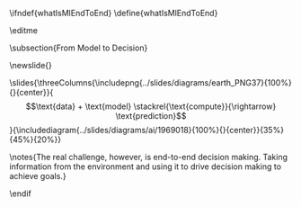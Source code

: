 \ifndef{whatIsMlEndToEnd}
\define{whatIsMlEndToEnd}

\editme

\subsection{From Model to Decision}

\newslide{}

\slides{\threeColumns{\includepng{../slides/diagrams/earth_PNG37}{100%}{}{center}}{$$\text{data} + \text{model} \stackrel{\text{compute}}{\rightarrow} \text{prediction}$$}{\includediagram{../slides/diagrams/ai/1969018}{100%}{}{center}}{35%}{45%}{20%}}

\notes{The real challenge, however, is end-to-end decision making. Taking information from the environment and using it to drive decision making to achieve goals.}

\endif
